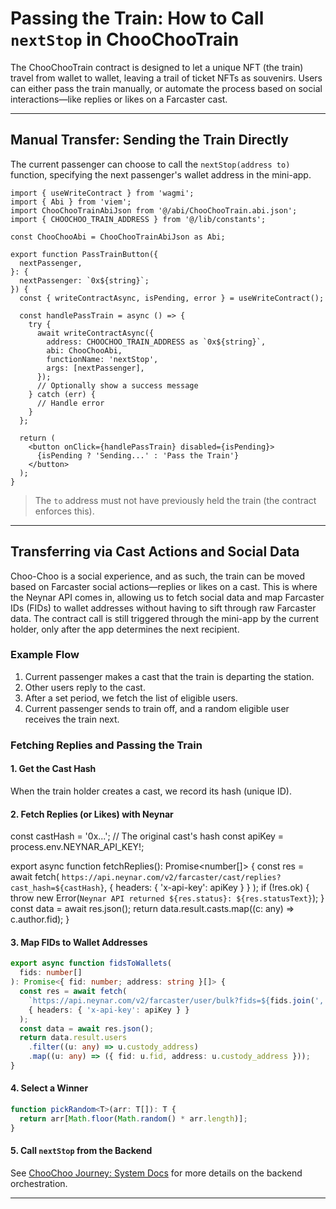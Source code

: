 # Passing the Train: How to Call `nextStop` in ChooChooTrain

The ChooChooTrain contract is designed to let a unique NFT (the train) travel from wallet to wallet, leaving a trail of ticket NFTs as souvenirs. Users can either pass the train manually, or automate the process based on social interactions—like replies or likes on a Farcaster cast.

---

## Manual Transfer: Sending the Train Directly

The current passenger can choose to call the `nextStop(address to)` function, specifying the next passenger's wallet address in the mini-app.

```tsx
import { useWriteContract } from 'wagmi';
import { Abi } from 'viem';
import ChooChooTrainAbiJson from '@/abi/ChooChooTrain.abi.json';
import { CHOOCHOO_TRAIN_ADDRESS } from '@/lib/constants';

const ChooChooAbi = ChooChooTrainAbiJson as Abi;

export function PassTrainButton({
  nextPassenger,
}: {
  nextPassenger: `0x${string}`;
}) {
  const { writeContractAsync, isPending, error } = useWriteContract();

  const handlePassTrain = async () => {
    try {
      await writeContractAsync({
        address: CHOOCHOO_TRAIN_ADDRESS as `0x${string}`,
        abi: ChooChooAbi,
        functionName: 'nextStop',
        args: [nextPassenger],
      });
      // Optionally show a success message
    } catch (err) {
      // Handle error
    }
  };

  return (
    <button onClick={handlePassTrain} disabled={isPending}>
      {isPending ? 'Sending...' : 'Pass the Train'}
    </button>
  );
}
```

> The `to` address must not have previously held the train (the contract enforces this).

---

## Transferring via Cast Actions and Social Data

Choo-Choo is a social experience, and as such, the train can be moved based on Farcaster social actions—replies or likes on a cast. This is where the Neynar API comes in, allowing us to fetch social data and map Farcaster IDs (FIDs) to wallet addresses without having to sift through raw Farcaster data. The contract call is still triggered through the mini-app by the current holder, only after the app determines the next recipient.

### Example Flow

1. Current passenger makes a cast that the train is departing the station.
2. Other users reply to the cast.
3. After a set period, we fetch the list of eligible users.
4. Current passenger sends to train off, and a random eligible user receives the train next.

### Fetching Replies and Passing the Train

#### 1. Get the Cast Hash

When the train holder creates a cast, we record its hash (unique ID).

#### 2. Fetch Replies (or Likes) with Neynar

const castHash = '0x...'; // The original cast's hash
const apiKey = process.env.NEYNAR_API_KEY!;

export async function fetchReplies(): Promise<number[]> {
const res = await fetch(
`https://api.neynar.com/v2/farcaster/cast/replies?cast_hash=${castHash}`,
{ headers: { 'x-api-key': apiKey } }
);
if (!res.ok) {
throw new Error(`Neynar API returned ${res.status}: ${res.statusText}`);
}
const data = await res.json();
return data.result.casts.map((c: any) => c.author.fid);
}

#### 3. Map FIDs to Wallet Addresses

```ts
export async function fidsToWallets(
  fids: number[]
): Promise<{ fid: number; address: string }[]> {
  const res = await fetch(
    `https://api.neynar.com/v2/farcaster/user/bulk?fids=${fids.join(',')}`,
    { headers: { 'x-api-key': apiKey } }
  );
  const data = await res.json();
  return data.result.users
    .filter((u: any) => u.custody_address)
    .map((u: any) => ({ fid: u.fid, address: u.custody_address }));
}
```

#### 4. Select a Winner

```ts
function pickRandom<T>(arr: T[]): T {
  return arr[Math.floor(Math.random() * arr.length)];
}
```

#### 5. Call `nextStop` from the Backend

See [ChooChoo Journey: System Docs](./nextStop-flow.md) for more details on the backend orchestration.

---
